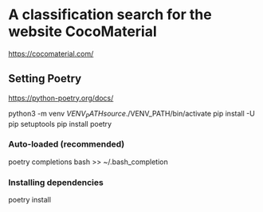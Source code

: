# A classification search for the website CocoMaterial

https://cocomaterial.com/

## Setting Poetry

https://python-poetry.org/docs/

python3 -m venv $VENV_PATH
source ./$VENV_PATH/bin/activate
pip install -U pip setuptools
pip install poetry

### Auto-loaded (recommended)

poetry completions bash >> ~/.bash_completion

### Installing dependencies

poetry install
